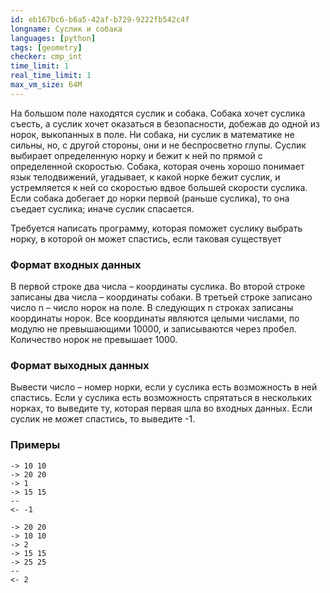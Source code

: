 ```yaml
---
id: eb167bc6-b6a5-42af-b729-9222fb542c4f
longname: Суслик и собака
languages: [python]
tags: [geometry]
checker: cmp_int
time_limit: 1
real_time_limit: 1
max_vm_size: 64M
---
```



На большом поле находятся суслик и собака. Собака хочет суслика съесть, а суслик хочет оказаться в безопасности,
 добежав до одной из норок, выкопанных в поле. Ни собака, ни суслик в математике не сильны, но, с другой стороны,
 они и не беспросветно глупы. Суслик выбирает определенную норку и бежит к ней по прямой с определенной скоростью.
 Собака, которая очень хорошо понимает язык телодвижений, угадывает, к какой норке бежит суслик, и устремляется 
к ней со скоростью вдвое большей скорости суслика. Если собака добегает до норки первой (раньше суслика), то она
 съедает суслика; иначе суслик спасается.

Требуется написать программу, которая поможет суслику выбрать норку, в которой он может спастись, если таковая существует

### Формат входных данных

В первой строке два числа – координаты суслика. Во второй строке записаны два числа – координаты собаки.
 В третьей строке записано число n – число норок на поле. В следующих n строках записаны координаты норок.
 Все координаты являются целыми числами, по модулю не превышающими 10000, и записываются через пробел.
 Количество норок не превышает 1000.

### Формат выходных данных

Вывести число – номер норки, если у суслика есть возможность в ней спастись. Если у суслика есть
 возможность спрятаться в нескольких норках, то выведите ту, которая первая шла во входных данных.
 Если суслик не может спастись, то выведите  -1.

### Примеры

```
-> 10 10
-> 20 20
-> 1
-> 15 15
--
<- -1
```

```
-> 20 20
-> 10 10
-> 2
-> 15 15
-> 25 25
--
<- 2
```
